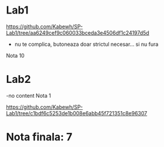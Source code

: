 # Lab1
https://github.com/Kabewh/SP-Lab1/tree/aa6249cef9c060033bceda3e4506df1c24197d5d
- nu te complica, butoneaza doar strictul necesar... si nu fura

Nota 10

# Lab2
-no content
Nota 1

https://github.com/Kabewh/SP-Lab1/tree/c1bdf6c5253de1b008e6abb45f721351c8e96307
# Nota finala: 7

